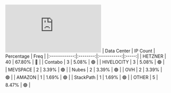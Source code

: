 ![Diagramm](https://github.com/obajay/StateSync-snapshots/blob/main/Projects/Uptick/1/README.md)
| Data Center | IP Count | Percentage | Freq |
|:------------:|:--------:|:-----------:|:-----:|
| HETZNER | 40 | 67.80% | 🔴 |
| Contabo | 3 | 5.08% | 🟢 |
| HIVELOCITY | 3 | 5.08% | 🟢 |
| MEVSPACE | 2 | 3.39% | 🟢 |
| Nubes | 2 | 3.39% | 🟢 |
| OVH | 2 | 3.39% | 🟢 |
| AMAZON | 1 | 1.69% | 🟢 |
| StackPath | 1 | 1.69% | 🟢 |
| OTHER | 5 | 8.47% | 🟢 |